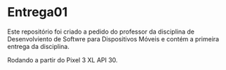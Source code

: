 # Entrega01
 Este repositório foi criado a pedido do professor da disciplina de Desenvolviento de Softwre para Dispositivos Móveis e contém a primeira entrega da disciplina.
 
 Rodando a partir do Pixel 3 XL API 30.
